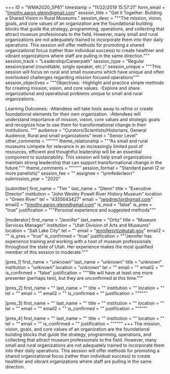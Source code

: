+++
ID = "WMA2020_SP61"
timestamp = "11/22/2019 15:57:21"
form_email = "timothy.aaron.glenn@gmail.com"
session_title = "Get it Together: Building a Shared Vision in Rural Museums."
session_desc = """The mission, vision, goals, and core values of an organization are the foundational building blocks that guide the strategy, programming, operations, and collecting that attract museum professionals to the field. However, many small and rural organizations are not adequately trained to incorporate them into their daily operations. This session will offer methods for promoting a shared organizational focus (rather than individual success) to create healthier and vibrant organizations where staff are pulling in the same direction."""
session_track = "Leadership/Careerpath"
session_type = "Regular session/panel (roundtable, single speaker, etc.)"
session_unique = """This session will focus on rural and small museums which have unique and often overlooked challenges regarding mission focused operations"""
session_objectives = """Objectives:
-Highlight and practice simple methods for creating mission, vision, and core values.
-Explore and share organizational and operational problems unique to small and rural organizations.

Learning Outcomes:
-Attendees will take tools away to refine or create foundational elements for their own organization.
-Attendees will understand importance of mission, vision, core values and strategic goals and recognize how to use them for transformational change in their institutions.
"""
audience = "Curators/Scientists/Historians, General Audience, Rural and small organizations"
level = "Senior Level"
other_comments = """"""
theme_relationship = """As small and rural museums compete for relevance in an increasingly limited pool of resources, efficient and thoughtful leadership will be an essential component to sustainability. This session will help small organizations maintain strong leadership that can support transformational change in the future."""
theme_comments = """"""
session_format = "Standard panel (2 or more panelists)"
session_fee = ""
assignee = "lynnfederleorr"
submission_year = "2020"

[submitter]
first_name = "Tim "
last_name = "Glenn"
title = "Executive Director"
institution = "John Wesley Powell River History Museum"
location = "Green River"
tel = "4355643427"
email = "jwpdirector@gmail.com"
email2 = "timothy.aaron.glenn@gmail.com"
is_mod = "false"
is_pres = "true"
justification = """Personal experience and suggested methods"""

[moderator]
first_name = "Jennifer"
last_name = "Ortiz"
title = "Museum Services Manager"
institution = "Utah Division of Arts and Museums"
location = "Salt Lake City"
tel = ""
email = "jenniferortiz@utah.gov"
email2 = ""
is_pres = "true"
is_confirmed = "true"
justification = """Jennifer has experience training and working with a host of museum professionals throughout the state of Utah. Her experience makes the most qualified member of this session to moderate."""

[pres_1]
first_name = "unknown"
last_name = "unknown"
title = "unknown"
institution = "unknown"
location = "unknown"
tel = ""
email = ""
email2 = ""
is_confirmed = "false"
justification = """We will have at least one more presenter (perhaps two), but they are unconfirmed at this time."""

[pres_2]
first_name = ""
last_name = ""
title = ""
institution = ""
location = ""
tel = ""
email = ""
email2 = ""
is_confirmed = ""
justification = """"""

[pres_3]
first_name = ""
last_name = ""
title = ""
institution = ""
location = ""
tel = ""
email = ""
email2 = ""
is_confirmed = ""
justification = """"""

[pres_4]
first_name = ""
last_name = ""
title = ""
institution = ""
location = ""
tel = ""
email = ""
is_confirmed = ""
justification = """"""
+++
The mission, vision, goals, and core values of an organization are the foundational building blocks that guide the strategy, programming, operations, and collecting that attract museum professionals to the field. However, many small and rural organizations are not adequately trained to incorporate them into their daily operations. This session will offer methods for promoting a shared organizational focus (rather than individual success) to create healthier and vibrant organizations where staff are pulling in the same direction.